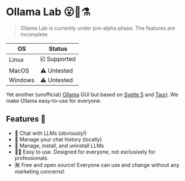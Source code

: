 # Ollama Lab 😮🦙⚗️

> Ollama Lab is currently under pre-alpha phase. The features are incomplete.

| OS        | Status            |
|-----------|-------------------|
| Linux     | ☑️ Supported       |
| MacOS     | ⚠️ Untested        |
| Windows   | ⚠️ Untested        |

Yet another (unofficial) [Ollama](https://github.com/ollama/ollama) GUI but based on [Svelte 5](https://svelte.dev/) and [Tauri](https://tauri.app).
We make Ollama easy-to-use for everyone.

## Features 🌟

- 💬 Chat with LLMs (obviously!)
- 💾 Manage your chat history (locally)
- 🤖 Manage, install, and uninstall LLMs
- 👩‍🍳 Easy to use. Designed for everyone, not exclusively for professionals.
- 🈚 Free and open source! Everyone can use and change without any marketing concerns!
